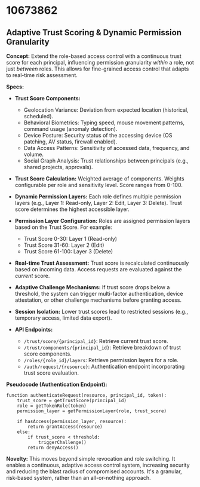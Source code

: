 # 10673862

## Adaptive Trust Scoring & Dynamic Permission Granularity

**Concept:** Extend the role-based access control with a continuous trust score for each principal, influencing permission granularity *within* a role, not just *between* roles. This allows for fine-grained access control that adapts to real-time risk assessment.

**Specs:**

*   **Trust Score Components:**
    *   Geolocation Variance: Deviation from expected location (historical, scheduled).
    *   Behavioral Biometrics: Typing speed, mouse movement patterns, command usage (anomaly detection).
    *   Device Posture: Security status of the accessing device (OS patching, AV status, firewall enabled).
    *   Data Access Patterns: Sensitivity of accessed data, frequency, and volume.
    *   Social Graph Analysis: Trust relationships between principals (e.g., shared projects, approvals).

*   **Trust Score Calculation:** Weighted average of components. Weights configurable per role and sensitivity level. Score ranges from 0-100.

*   **Dynamic Permission Layers:** Each role defines multiple permission layers (e.g., Layer 1: Read-only, Layer 2: Edit, Layer 3: Delete). Trust score determines the highest accessible layer.

*   **Permission Layer Configuration:** Roles are assigned permission layers based on the Trust Score. For example:

    *   Trust Score 0-30: Layer 1 (Read-only)
    *   Trust Score 31-60: Layer 2 (Edit)
    *   Trust Score 61-100: Layer 3 (Delete)

*   **Real-time Trust Assessment:** Trust score is recalculated continuously based on incoming data. Access requests are evaluated against the *current* score.

*   **Adaptive Challenge Mechanisms:**  If trust score drops below a threshold, the system can trigger multi-factor authentication, device attestation, or other challenge mechanisms before granting access.

*   **Session Isolation:**  Lower trust scores lead to restricted sessions (e.g., temporary access, limited data export).

*   **API Endpoints:**
    *   `/trust/score/{principal_id}`: Retrieve current trust score.
    *   `/trust/components/{principal_id}`: Retrieve breakdown of trust score components.
    *   `/roles/{role_id}/layers`: Retrieve permission layers for a role.
    *   `/auth/request/{resource}`: Authentication endpoint incorporating trust score evaluation.

**Pseudocode (Authentication Endpoint):**

```
function authenticateRequest(resource, principal_id, token):
    trust_score = getTrustScore(principal_id)
    role = getTokenRole(token)
    permission_layer = getPermissionLayer(role, trust_score)

    if hasAccess(permission_layer, resource):
        return grantAccess(resource)
    else:
        if trust_score < threshold:
            triggerChallenge()
        return denyAccess()
```

**Novelty:** This moves beyond simple revocation and role switching. It enables a continuous, adaptive access control system, increasing security and reducing the blast radius of compromised accounts. It's a granular, risk-based system, rather than an all-or-nothing approach.
